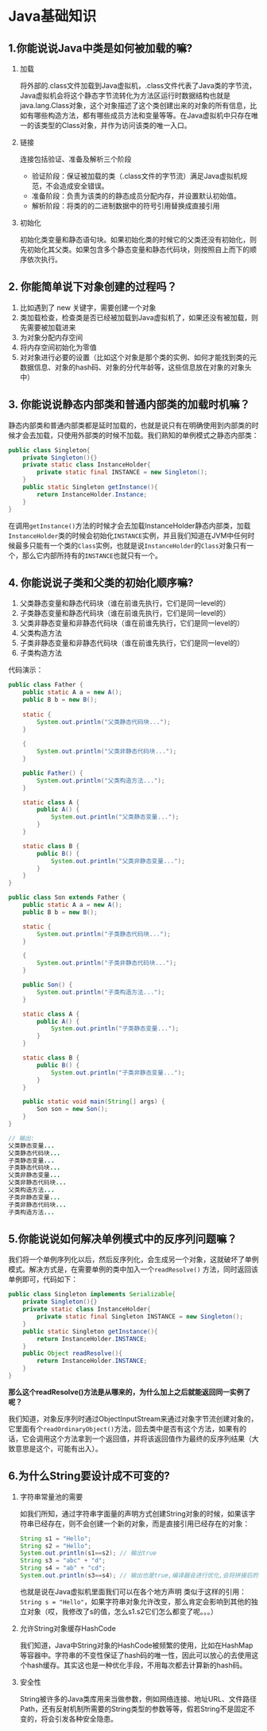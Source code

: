 # Java基础知识

## 1.你能说说Java中类是如何被加载的嘛?

1. 加载

   将外部的.class文件加载到Java虚拟机，.class文件代表了Java类的字节流，Java虚拟机会将这个静态字节流转化为方法区运行时数据结构也就是java.lang.Class对象，这个对象描述了这个类创建出来的对象的所有信息，比如有哪些构造方法，都有哪些成员方法和变量等等。在Java虚拟机中只存在唯一的该类型的Class对象，并作为访问该类的唯一入口。

2. 链接

   连接包括验证、准备及解析三个阶段

   * 验证阶段：保证被加载的类（.class文件的字节流）满足Java虚拟机规范，不会造成安全错误。
   * 准备阶段：负责为该类的的静态成员分配内存，并设置默认初始值。
   * 解析阶段：将类的的二进制数据中的符号引用替换成直接引用

3. 初始化

   初始化类变量和静态语句块。如果初始化类的时候它的父类还没有初始化，则先初始化其父类。如果包含多个静态变量和静态代码块，则按照自上而下的顺序依次执行。



## 2. 你能简单说下对象创建的过程吗？

1. 比如遇到了 new 关键字，需要创建一个对象
2. 类加载检查，检查类是否已经被加载到Java虚拟机了，如果还没有被加载，则先需要被加载进来
3. 为对象分配内存空间
4. 将内存空间初始化为零值
5. 对对象进行必要的设置（比如这个对象是那个类的实例、如何才能找到类的元数据信息、对象的hash码、对象的分代年龄等，这些信息放在对象的对象头中）



## 3. 你能说说静态内部类和普通内部类的加载时机嘛？

静态内部类和普通内部类都是延时加载的，也就是说只有在明确使用到内部类的时候才会去加载，只使用外部类的时候不加载。我们熟知的单例模式之静态内部类：

```java
public class Singleton{
    private Singleton(){}
    private static class InstanceHolder{
        private static final INSTANCE = new Singleton();
    }
    public static Singleton getInstance(){
        return InstanceHolder.Instance;
    }
}
```

在调用`getInstance()`方法的时候才会去加载InstanceHolder静态内部类，加载`InstanceHolder`类的时候会初始化`INSTANCE`实例，并且我们知道在JVM中任何时候最多只能有一个类的`Class`实例，也就是说`InstanceHolder`的`Class`对象只有一个，那么它内部所持有的`INSTANCE`也就只有一个。



## 4. 你能说说子类和父类的初始化顺序嘛?

1. 父类静态变量和静态代码块（谁在前谁先执行，它们是同一level的）
2. 子类静态变量和静态代码块（谁在前谁先执行，它们是同一level的）
3. 父类非静态变量和非静态代码块（谁在前谁先执行，它们是同一level的）
4. 父类构造方法
5. 子类非静态变量和非静态代码块（谁在前谁先执行，它们是同一level的）
6. 子类构造方法

代码演示：

```java
public class Father {
    public static A a = new A();
    public B b = new B();
    
    static {
        System.out.println("父类静态代码块...");
    }
    
    {
        System.out.println("父类非静态代码块...");
    }

    public Father() {
        System.out.println("父类构造方法...");
    }

    static class A {
        public A() {
            System.out.println("父类静态变量...");
        }
    }

    static class B {
        public B() {
            System.out.println("父类非静态变量...");
        }
    }
}

public class Son extends Father {
    public static A a = new A();
    public B b = new B();

    static {
        System.out.println("子类静态代码块...");
    }

    {
        System.out.println("子类非静态代码块...");
    }

    public Son() {
        System.out.println("子类构造方法...");
    }

    static class A {
        public A() {
            System.out.println("子类静态变量...");
        }
    }

    static class B {
        public B() {
            System.out.println("子类非静态变量...");
        }
    }

    public static void main(String[] args) {
        Son son = new Son();
    }
}

// 输出:
父类静态变量...
父类静态代码块...
子类静态变量...
子类静态代码块...
父类非静态变量...
父类非静态代码块...
父类构造方法...
子类非静态变量...
子类非静态代码块...
子类构造方法...
```



## 5.你能说说如何解决单例模式中的反序列问题嘛？

我们将一个单例序列化以后，然后反序列化，会生成另一个对象，这就破坏了单例模式。解决方式是，在需要单例的类中加入一个`readResolve()` 方法，同时返回该单例即可，代码如下：

```java
public class Singleton implements Serializable{
    private Singleton(){}
    private static class InstanceHolder{
        private static final Singleton INSTANCE = new Singleton();
    }
    public static Singleton getInstance(){
        return InstanceHolder.INSTANCE;
    }
    public Object readResolve(){
    	return InstanceHolder.INSTANCE;
    }
}
```

**那么这个readResolve()方法是从哪来的，为什么加上之后就能返回同一实例了呢？**

我们知道，对象反序列时通过ObjectInputStream来通过对象字节流创建对象的，它里面有个`readOrdinaryObject()`方法，回去类中是否有这个方法，如果有的话，它会调用这个方法拿到一个返回值，并将该返回值作为最终的反序列结果（大致意思是这个，可能有出入）。



## 6.为什么String要设计成不可变的?

1. 字符串常量池的需要

   如我们所知，通过字符串字面量的声明方式创建String对象的时候，如果该字符串已经存在，则不会创建一个新的对象，而是直接引用已经存在的对象：

   ```java
   String s1 = "Hello";
   String s2 = "Hello";
   System.out.println(s1==s2); // 输出true
   String s3 = "abc" + "d";
   String s4 = "ab" + "cd";
   System.out.println(s3==s4); // 输出也是true,编译器会进行优化,会将拼接后的字符串指向常量池中同一个对象
   ```

   也就是说在Java虚拟机里面我们可以在各个地方声明 类似于这样的引用：`String s = "Hello"`，如果字符串对象允许改变，那么肯定会影响到其他的独立对象（哎，我修改了s的值，怎么s1.s2它们怎么都变了呢。。。）

2. 允许String对象缓存HashCode

   我们知道，Java中String对象的HashCode被频繁的使用，比如在HashMap等容器中。字符串的不变性保证了hash码的唯一性，因此可以放心的去使用这个hash缓存。其实这也是一种优化手段，不用每次都去计算新的hash码。

3. 安全性

   String被许多的Java类库用来当做参数，例如网络连接、地址URL、文件路径Path，还有反射机制所需要的String类型的参数等等，假若String不是固定不变的，将会引发各种安全隐患。